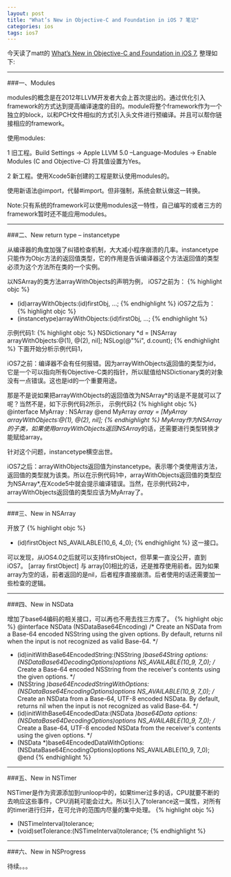 ```yaml
---
layout: post
title: "What’s New in Objective-C and Foundation in iOS 7 笔记"
categories: ios
tags: ios7
---
```


今天读了matt的 [What’s New in Objective-C and Foundation in iOS 7](http://www.raywenderlich.com/49850/whats-new-in-objective-c-and-foundation-in-ios-7), 整理如下:

----
###一、Modules

modules的概念是在2012年LLVM开发者大会上首次提出的。通过优化引入framework的方式达到提高编译速度的目的。module将整个framework作为一个独立的block，以和PCH文件相似的方式引入头文件进行预编译。并且可以帮你链接相应的framework。

使用modules:

1 旧工程。Build Settings -> Apple LLVM 5.0 –Language-Modules -> Enable Modules (C and Objective-C) 将其值设置为Yes。

2 新工程。使用Xcode5新创建的工程是默认使用modules的。

使用新语法@import，代替#import。但非强制，系统会默认做这一转换。

Note:只有系统的framework可以使用modules这一特性，自己编写的或者三方的framework暂时还不能应用modules。


----
###二、New return type – instancetype

从编译器的角度加强了纠错检查机制，大大减小程序崩溃的几率。instancetype只能作为Objc方法的返回值类型，它的作用是告诉编译器这个方法返回值的类型必须为这个方法所在类的一个实例。

以NSArray的类方法arrayWithObjects的声明为例，
iOS7之前为：
{% highlight objc %}
+ (id)arrayWithObjects:(id)firstObj, ...;
{% endhighlight %}
iOS7之后为：
{% highlight objc %}
+ (instancetype)arrayWithObjects:(id)firstObj, ...;
{% endhighlight %}

示例代码1:
{% highlight objc %}
NSDictionary *d = [NSArray arrayWithObjects:@(1), @(2), nil];
NSLog(@"%i", d.count);
{% endhighlight %}
下面开始分析示例代码1，

iOS7之前：编译器不会有任何报错。因为arrayWithObjects返回值的类型为id，它是一个可以指向所有Objective-C类的指针，所以赋值给NSDictionary类的对象没有一点错误。这也是id的一个重要用途。

那是不是说如果把arrayWithObjects的返回值改为NSArray*的话是不是就可以了呢？当然不是，如下示例代码2所示，
示例代码2
{% highlight objc %}
@interface MyArray : NSArray
@end
MyArray *array = [MyArray arrayWithObjects:@(1), @(2), nil];
{% endhighlight %}
MyArray作为NSArray的子类，如果使用arrayWithObjects返回NSArray*的话，还需要进行类型转换才能赋给array。

针对这个问题，instancetype横空出世。

iOS7之后：arrayWithObjects返回值为instancetype。表示哪个类使用该方法，返回值的类型就为该类。所以在示例代码1中，arrayWithObjects返回值的类型应为NSArray*,在Xcode5中就会提示编译错误。当然，在示例代码2中，arrayWithObjects返回值的类型应该为MyArray了。


----
###三、New in NSArray

开放了
{% highlight objc %}
- (id)firstObject NS_AVAILABLE(10_6, 4_0);
{% endhighlight %}
这一接口。

可以发现，从iOS4.0之后就可以支持firstObject，但苹果一直没公开，直到iOS7。
[array firstObject] 与 array[0]相比的话，还是推荐使用前者。因为如果array为空的话，前者返回的是nil，后者程序直接崩溃。后者使用的话还需要加一些检查的逻辑。

----
###四、New in NSData

增加了base64编码的相关接口，可以再也不用去找三方库了。
{% highlight objc %}
@interface NSData (NSDataBase64Encoding)
/* Create an NSData from a Base-64 encoded NSString using the given options. By default, returns nil when the input is not recognized as valid Base-64.
*/
- (id)initWithBase64EncodedString:(NSString *)base64String options:(NSDataBase64DecodingOptions)options NS_AVAILABLE(10_9, 7_0);
/* Create a Base-64 encoded NSString from the receiver's contents using the given options.
*/
- (NSString *)base64EncodedStringWithOptions:(NSDataBase64EncodingOptions)options NS_AVAILABLE(10_9, 7_0);
/* Create an NSData from a Base-64, UTF-8 encoded NSData. By default, returns nil when the input is not recognized as valid Base-64.
*/
- (id)initWithBase64EncodedData:(NSData *)base64Data options:(NSDataBase64DecodingOptions)options NS_AVAILABLE(10_9, 7_0);
/* Create a Base-64, UTF-8 encoded NSData from the receiver's contents using the given options.
*/
- (NSData *)base64EncodedDataWithOptions:(NSDataBase64EncodingOptions)options NS_AVAILABLE(10_9, 7_0);
@end
{% endhighlight %}

----
###五、New in NSTimer

NSTimer是作为资源添加到runloop中的，如果timer过多的话，CPU就要不断的去响应这些事件，CPU消耗可能会过大。所以引入了tolerance这一属性，对所有的timer进行归并，在可允许的范围内尽量的集中处理。
{% highlight objc %}
- (NSTimeInterval)tolerance;
- (void)setTolerance:(NSTimeInterval)tolerance;
{% endhighlight %}

----
###六、New in NSProgress

待续。。。
